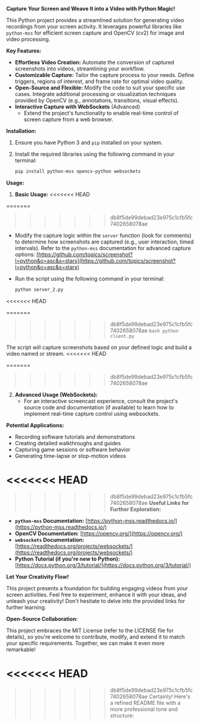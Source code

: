 **Capture Your Screen and Weave It into a Video with Python Magic!**

This Python project provides a streamlined solution for generating video recordings from your screen activity. It leverages powerful libraries like `python-mss` for efficient screen capture and OpenCV (cv2) for image and video processing.

**Key Features:**

- **Effortless Video Creation:** Automate the conversion of captured screenshots into videos, streamlining your workflow.
- **Customizable Capture:** Tailor the capture process to your needs. Define triggers, regions of interest, and frame rate for optimal video quality.
- **Open-Source and Flexible:** Modify the code to suit your specific use cases. Integrate additional processing or visualization techniques provided by OpenCV (e.g., annotations, transitions, visual effects).
- **Interactive Capture with WebSockets** (Advanced)
  - Extend the project's functionality to enable real-time control of screen capture from a web browser.

**Installation:**

1. Ensure you have Python 3 and `pip` installed on your system.
2. Install the required libraries using the following command in your terminal:

   ```bash
   pip install python-mss opencv-python websockets
   ```

**Usage:**

1. **Basic Usage:**
<<<<<<< HEAD

=======
>>>>>>> db8f5de99debad23e975c1cfb5fc7402658078ae
   - Modify the capture logic within the `server` function (look for comments) to determine how screenshots are captured (e.g., user interaction, timed intervals). Refer to the `python-mss` documentation for advanced capture options: [https://github.com/topics/screenshot?l=python&o=asc&s=stars](https://github.com/topics/screenshot?l=python&o=asc&s=stars)
   - Run the script using the following command in your terminal:

     ```bash
     python server_2.py
     ```
<<<<<<< HEAD

=======
>>>>>>> db8f5de99debad23e975c1cfb5fc7402658078ae
     ```bash
     python client.py
     ```

   The script will capture screenshots based on your defined logic and build a video named or stream.
<<<<<<< HEAD

=======
>>>>>>> db8f5de99debad23e975c1cfb5fc7402658078ae
2. **Advanced Usage (WebSockets):**
   - For an interactive screencast experience, consult the project's source code and documentation (if available) to learn how to implement real-time capture control using websockets.

**Potential Applications:**

- Recording software tutorials and demonstrations
- Creating detailed walkthroughs and guides
- Capturing game sessions or software behavior
- Generating time-lapse or stop-motion videos

<<<<<<< HEAD
=======

>>>>>>> db8f5de99debad23e975c1cfb5fc7402658078ae
**Useful Links for Further Exploration:**

- **`python-mss` Documentation:** [https://python-mss.readthedocs.io/](https://python-mss.readthedocs.io/)
- **OpenCV Documentation:** [https://opencv.org/](https://opencv.org/)
- **`websockets` Documentation:** [https://readthedocs.org/projects/websockets/](https://readthedocs.org/projects/websockets/)
- **Python Tutorial (if you're new to Python):** [https://docs.python.org/3/tutorial/](https://docs.python.org/3/tutorial/)

**Let Your Creativity Flow!**

This project presents a foundation for building engaging videos from your screen activities. Feel free to experiment, enhance it with your ideas, and unleash your creativity! Don't hesitate to delve into the provided links for further learning.

**Open-Source Collaboration:**

This project embraces the MIT License (refer to the LICENSE file for details), so you're welcome to contribute, modify, and extend it to match your specific requirements. Together, we can make it even more remarkable!

<<<<<<< HEAD
=======

>>>>>>> db8f5de99debad23e975c1cfb5fc7402658078ae
Certainly! Here's a refined README file with a more professional tone and structure:
